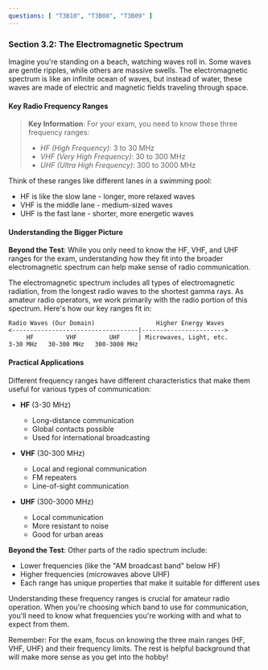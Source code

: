 ```yaml
---
questions: [ "T3B10", "T3B08", "T3B09" ]
---
```


### Section 3.2: The Electromagnetic Spectrum

Imagine you're standing on a beach, watching waves roll in. Some waves are gentle ripples, while others are massive swells. The electromagnetic spectrum is like an infinite ocean of waves, but instead of water, these waves are made of electric and magnetic fields traveling through space.

#### Key Radio Frequency Ranges

> **Key Information**: For your exam, you need to know these three frequency ranges:
> - *HF (High Frequency)*: 3 to 30 MHz
> - *VHF (Very High Frequency)*: 30 to 300 MHz
> - *UHF (Ultra High Frequency)*: 300 to 3000 MHz

Think of these ranges like different lanes in a swimming pool:
- HF is like the slow lane - longer, more relaxed waves
- VHF is the middle lane - medium-sized waves
- UHF is the fast lane - shorter, more energetic waves

#### Understanding the Bigger Picture

**Beyond the Test**: While you only need to know the HF, VHF, and UHF ranges for the exam, understanding how they fit into the broader electromagnetic spectrum can help make sense of radio communication.

The electromagnetic spectrum includes all types of electromagnetic radiation, from the longest radio waves to the shortest gamma rays. As amateur radio operators, we work primarily with the radio portion of this spectrum. Here's how our key ranges fit in:

```
Radio Waves (Our Domain)                 Higher Energy Waves
<-----------------------------------|----------------------->
     HF         VHF         UHF     | Microwaves, Light, etc.
3-30 MHz   30-300 MHz   300-3000 MHz
```

#### Practical Applications

Different frequency ranges have different characteristics that make them useful for various types of communication:

- **HF** (3-30 MHz)
  - Long-distance communication
  - Global contacts possible
  - Used for international broadcasting

- **VHF** (30-300 MHz)
  - Local and regional communication
  - FM repeaters
  - Line-of-sight communication

- **UHF** (300-3000 MHz)
  - Local communication
  - More resistant to noise
  - Good for urban areas

**Beyond the Test**: Other parts of the radio spectrum include:
- Lower frequencies (like the "AM broadcast band" below HF)
- Higher frequencies (microwaves above UHF)
- Each range has unique properties that make it suitable for different uses

Understanding these frequency ranges is crucial for amateur radio operation. When you're choosing which band to use for communication, you'll need to know what frequencies you're working with and what to expect from them.

Remember: For the exam, focus on knowing the three main ranges (HF, VHF, UHF) and their frequency limits. The rest is helpful background that will make more sense as you get into the hobby!
